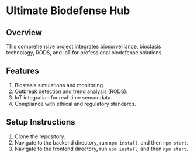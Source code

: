 
# Ultimate Biodefense Hub

## Overview
This comprehensive project integrates biosurveillance, biostasis technology, RODS, and IoT for professional biodefense solutions.

## Features
1. Biostasis simulations and monitoring.
2. Outbreak detection and trend analysis (RODS).
3. IoT integration for real-time sensor data.
4. Compliance with ethical and regulatory standards.

## Setup Instructions
1. Clone the repository.
2. Navigate to the backend directory, run `npm install`, and then `npm start`.
3. Navigate to the frontend directory, run `npm install`, and then `npm start`.
